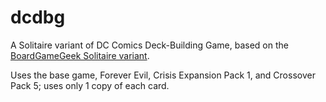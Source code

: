 # dcdbg

A Solitaire variant of DC Comics Deck-Building Game, based on the [BoardGameGeek Solitaire variant](https://boardgamegeek.com/filepage/101516/dc-dbg-bgg-solitaire-variant-casey-hughes-contribu).

Uses the base game, Forever Evil, Crisis Expansion Pack 1, and Crossover Pack 5; uses only 1 copy of each card.
